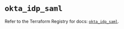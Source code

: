 # `okta_idp_saml`

Refer to the Terraform Registry for docs: [`okta_idp_saml`](https://registry.terraform.io/providers/okta/okta/4.10.0/docs/resources/idp_saml).
